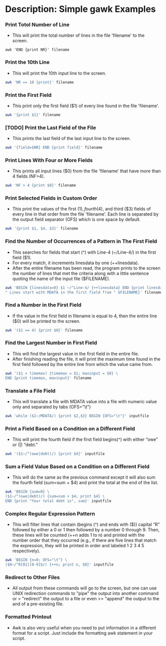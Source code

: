 # Description: Simple gawk Examples

### Print Totol Number of Line
- This will print the total number of lines in the file 'filename' to the screen. 

```
awk 'END {print NR}' filename
```

### Print the 10th Line
- This will print the 10th input line to the screen.

```bash
awk 'NR == 10 {print}' filename
```

### Print the First Field
- This print only the first field ($1) of every line found in the file 'filename'.

```bash
awk '{print $1}' filename
```

### [TODO] Print the Last Field of the File 
- This prints the last field of the last input line to the screen.

```bash
awk '{field=$NR} END {print field}' filename
```

### Print Lines With Four or More Fields
- This prints all input lines ($0) from the file 'filename' that have more than 4 fields (NF>4).

```bash
awk 'NF > 4 {print $0}' filename
```

### Print Selected Fields in Custom Order
- This print the values of the first ($1), fourth ($4), and third ($3) fields of every line in that order from the file 
  'filename'. Each line is separated by the output field separator (OFS) which is one space by default.
  
```bash
awk '{print $1, $4, $3}' filename
```

### Find the Number of Occurrences of a Pattern in The First Field
- This searches for fields that start (^) with Line-4 (~/Line-4/) in the first field ($1). 
- For every match, it increments linesdata by one (++linesdata). 
- After the entire filename has been read, the program prints to the screen the number of lines that met the criteria 
  along with a little sentence quoting the name of the input file ($FILENAME).

```bash
awk 'BEGIN {linesdata=0} $1 ~/^Line-4/ {++linesdata} END {print linesdata \
" Lines start with MDATA in the first field from " $FILENAME}' filename
```

### Find a Number in the First Field
- If the value in the first field in filename is equal to 4, then the entire line ($0) will be printed to the screen.

```bash
awk '($1 == 4) {print $0}' filename
```

### Find the Largest Number in First Field
- This will find the largest value in the first field in the entire file. 
- After finishing reading the file, it will print the maximum time found in the first field followed by the entire line 
  from which the value came from.

```bash
awk '($1 > timemax) {timemax = $1; maxinput = $0} \
END {print timemax, maxinput}' filename
```

### Translate a File Field
- This will translate a file with MDATA value into a file with numeric value only and separated by tabs (OFS="\t")

```bash
awk 'while ($1~/MDATA/) {print $2,$3} BEGIN {OFS="\t"}' inputfile
```

### Print a Field Based on a Condition on a Different Field
- This will print the fourth field if the first field begins(^) with either “owe” or (|) “debt.”

```bash
awk '($1~/^(owe|debt)/) {print $4}' inputfile
```

### Sum a Field Value Based on a Condition on a Different Field
- This will do the same as the previous command except it will also sum the fourth field (sum=sum + $4) and print the 
  total at the end of the list.
  
```bash
awk 'BEGIN {sum=0} \
($1~/^(owe|debt)/) {sum=sum + $4; print $4} \
END {print "Your total debt is", sum}' inputfile
```

### Complex Regular Expression Pattern
- This will filter lines that contain (begins (^) and ends with ($)) capital “R” followed by either a 0 or 1 then 
  followed by a number 0 through 9. Then, these lines will be counted (++n adds 1 to n) and printed with the number 
  order that they occurred (e.g., if there are five lines that match the expression, they will be printed in order and 
  labeled 1 2 3 4 5 respectively).
```bash
awk 'BEGIN {n=0; OFS="\t"} \
($0~/^R[01][0-9]$/) {++n; print n, $0}' inputfile
```

### Redirect to Other Files 
- All output from these commands will go to the screen, but one can use UNIX redirection commands to "pipe" the output 
  into another command or > "redirect" the output to a file or even >> "append" the output to the and of a pre-existing 
  file.

### Formatted Printout
- Awk is also very useful when you need to put information in a different format for a script. Just include the 
  formatting awk statement in your script. 


